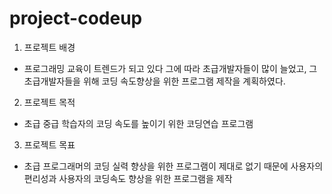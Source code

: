 # project-codeup


1. 프로젝트 배경

- 프로그래밍 교육이 트렌드가 되고 있다
  그에 따라 초급개발자들이 많이 늘었고, 그 초급개발자들을 위해 코딩 속도향상을 위한 프로그램 제작을 계획하였다.

2. 프로젝트 목적

- 초급 중급 학습자의 코딩 속도를 높이기 위한 코딩연습 프로그램

3. 프로젝트 목표

- 초급 프로그래머의 코딩 실력 향상을 위한 프로그램이 제대로 없기 때문에 사용자의 편리성과 사용자의 코딩속도 향상을 위한 프로그램을 제작

